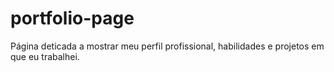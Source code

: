 # portfolio-page
Página deticada a mostrar meu perfil profissional, habilidades e projetos em que eu trabalhei.
